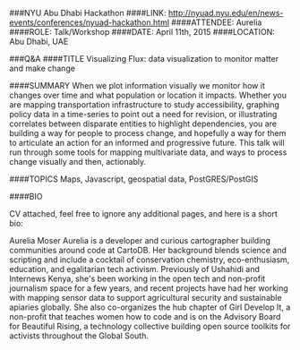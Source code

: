 ###NYU Abu Dhabi Hackathon
####LINK:
http://nyuad.nyu.edu/en/news-events/conferences/nyuad-hackathon.html
####ATTENDEE:
Aurelia 
####ROLE: 
Talk/Workshop
####DATE:
April 11th, 2015
####LOCATION:
Abu Dhabi, UAE

###Q&A
####TITLE
Visualizing Flux: data visualization to monitor matter and make change

####SUMMARY
When we plot information visually we monitor how it changes over time and what population or location it impacts. Whether you are mapping transportation infrastructure to study accessibility, graphing policy data in a time-series to point out a need for revision, or illustrating correlates between disparate entities to highlight dependencies, you are building a way for people to process change, and hopefully a way for them to articulate an action for an informed and progressive future. This talk will run through some tools for mapping multivariate data, and ways to process change visually and then, actionably.

####TOPICS
Maps, Javascript, geospatial data, PostGRES/PostGIS

####BIO

CV attached, feel free to ignore any additional pages, and here is a short bio:

Aurelia Moser
Aurelia is a developer and curious cartographer building communities around code at CartoDB. Her background blends science and scripting and include a cocktail of conservation chemistry, eco-enthusiasm, education, and egalitarian tech activism. Previously of Ushahidi and Internews Kenya, she's been working in the open tech and non-profit journalism space for a few years, and recent projects have had her working with mapping sensor data to support agricultural security and sustainable apiaries globally. She also co-organizes the hub chapter of Girl Develop It, a non-profit that teaches women how to code and is on the Advisory Board for Beautiful Rising, a technology collective building open source toolkits for activists throughout the Global South.